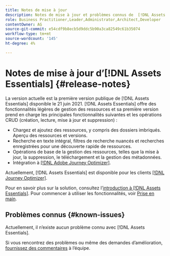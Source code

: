 ```yaml
---
title: Notes de mise à jour
description: Notes de mise à jour et problèmes connus de  [!DNL Assets Essentials]
role: Business Practitioner,Leader,Administrator,Architect,Developer
contentOwner: AG
source-git-commit: e54cdf9b8ecb5d9ddc5b90a3ca82549c61b35074
workflow-type: tm+mt
source-wordcount: '145'
ht-degree: 4%

---
```



# Notes de mise à jour d’[!DNL Assets Essentials] {#release-notes}

La version actuelle est la première version publique de [!DNL Assets Essentials] disponible le 21 juin 2021. [!DNL Assets Essentials] offre des fonctionnalités légères de gestion des ressources et sa première version prend en charge les principales fonctionnalités suivantes et les opérations CRUD (création, lecture, mise à jour et suppression) :

* Chargez et ajoutez des ressources, y compris des dossiers imbriqués. Aperçu des ressources et versions.
* Recherche en texte intégral, filtres de recherche nuancés et recherches enregistrées pour une découverte rapide de ressources.
* Opérations de base de la gestion des ressources, telles que la mise à jour, la suppression, le téléchargement et la gestion des métadonnées.
* Intégration à [[!DNL Adobe Journey Optimizer]](https://experienceleague.adobe.com/docs/journey-optimizer/using/create-messages/assets-essentials.html).

Actuellement, [!DNL Assets Essentials] est disponible pour les clients [[!DNL Journey Optimizer]](https://experienceleague.adobe.com/docs/journey-optimizer.html).

Pour en savoir plus sur la solution, consultez l’[introduction à [!DNL Assets Essentials]](introduction.md). Pour commencer à utiliser les fonctionnalités, voir [Prise en main](/help/get-started.md).

## Problèmes connus {#known-issues}

Actuellement, il n’existe aucun problème connu avec [!DNL Assets Essentials].

<!--
* Use assets that do not have whitespace in the file names. The replies to comments do not work for such assets.
-->

Si vous rencontrez des problèmes ou même des demandes d’amélioration, [fournissez des commentaires](#provide-feedback) à l’équipe.
